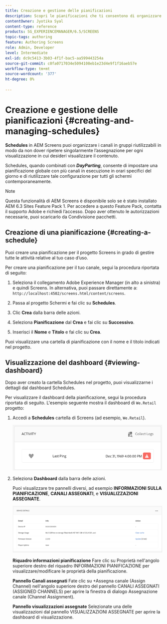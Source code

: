 ```yaml
---
title: Creazione e gestione delle pianificazioni
description: Scopri le pianificazioni che ti consentono di organizzare i canali in gruppi riutilizzabili in modo da non dover ripetere individualmente le assegnazioni per ogni visualizzazione in cui desideri visualizzare il contenuto.
contentOwner: Jyotika Syal
content-type: reference
products: SG_EXPERIENCEMANAGER/6.5/SCREENS
topic-tags: authoring
feature: Authoring Screens
role: Admin, Developer
level: Intermediate
exl-id: dc9c5413-3b03-4f1f-bac5-aa599443254a
source-git-commit: c0fa0717034e5094108eb1e23d4e9f1f16aeb57e
workflow-type: tm+mt
source-wordcount: '377'
ht-degree: 0%

---
```


# Creazione e gestione delle pianificazioni {#creating-and-managing-schedules}

**Schedules** in AEM Screens puoi organizzare i canali in gruppi riutilizzabili in modo da non dover ripetere singolarmente l’assegnazione per ogni visualizzazione in cui desideri visualizzare il contenuto.

Schedules, quando combinati con ***DayParting***, consente di impostare una pianificazione globale con più canali in esecuzione in orari specifici del giorno e di riutilizzare tale configurazione per tutti gli schermi contemporaneamente.

>[!NOTE]
>
>Questa funzionalità di AEM Screens è disponibile solo se è stato installato AEM 6.3 Sites Feature Pack 1. Per accedere a questo Feature Pack, contatta il supporto Adobe e richiedi l’accesso. Dopo aver ottenuto le autorizzazioni necessarie, puoi scaricarlo da Condivisione pacchetti.

## Creazione di una pianificazione {#creating-a-schedule}

Puoi creare una pianificazione per il progetto Screens in grado di gestire tutte le attività relative al tuo caso d’uso.

Per creare una pianificazione per il tuo canale, segui la procedura riportata di seguito:

1. Seleziona il collegamento Adobe Experience Manager (in alto a sinistra) e quindi Screens. In alternativa, puoi passare direttamente a: `http://localhost:4502/screens.html/content/screens`.
1. Passa al progetto Schermi e fai clic su **Schedules**.
1. Clic **Crea** dalla barra delle azioni.
1. Seleziona **Pianificazione** dal **Crea** e fai clic su **Successivo**.

1. Inserisci il **Nome** e **Titolo** e fai clic su **Crea**.

Puoi visualizzare una cartella di pianificazione con il nome e il titolo indicati nel progetto.


## Visualizzazione del dashboard {#viewing-dashboard}

Dopo aver creato la cartella Schedules nel progetto, puoi visualizzarne i dettagli dal dashboard Schedules.

Per visualizzare il dashboard della pianificazione, segui la procedura riportata di seguito. L&#39;esempio seguente mostra il dashboard di `We.Retail` progetto:

1. Accedi a **Schedules** cartella di Screens (ad esempio, `We.Retail`).

   ![chlimage_1](assets/chlimage_1.png)

1. Seleziona **Dashboard** dalla barra delle azioni.

   Puoi visualizzare tre pannelli diversi, ad esempio **INFORMAZIONI SULLA PIANIFICAZIONE**, **CANALI ASSEGNATI**, e **VISUALIZZAZIONI ASSEGNATE**.

   ![chlimage_1-1](assets/chlimage_1-1.png)

   **Riquadro informazioni pianificazione** Fare clic su Proprietà nell&#39;angolo superiore destro del riquadro INFORMAZIONI PIANIFICAZIONE per visualizzare/modificare le proprietà della pianificazione.

   **Pannello Canali assegnati** Fate clic su +Assegna canale (Assign Channel) nell&#39;angolo superiore destro del pannello CANALI ASSEGNATI (ASSIGNED CHANNELS) per aprire la finestra di dialogo Assegnazione canale (Channel Assignment).

   **Pannello visualizzazioni assegnate** Selezionate una delle visualizzazioni dal pannello VISUALIZZAZIONI ASSEGNATE per aprire la dashboard di visualizzazione.
